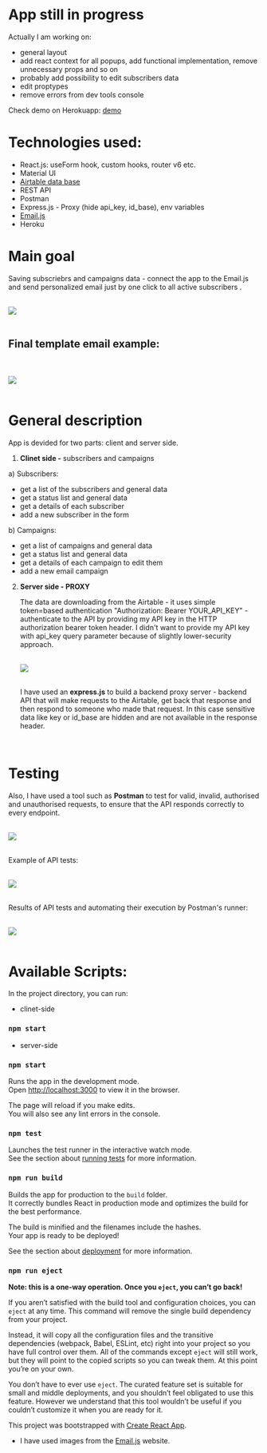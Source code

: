 # App still in progress

Actually I am working on:

- general layout
- add react context for all popups, add functional implementation, remove unnecessary props and so on
- probably add possibility to edit subscribers data
- edit proptypes
- remove errors from dev tools console

Check demo on Herokuapp: [demo](https://email-campaign-subscribers.herokuapp.com/)

# Technologies used:

- React.js: useForm hook, custom hooks, router v6 etc.
- Material UI
- [Airtable data base](https://airtable.com/)
- REST API
- Postman
- Express.js - Proxy (hide api_key, id_base), env variables
- [Email.js](https://www.emailjs.com/)
- Heroku

# Main goal

Saving subscriebrs and campaigns data - connect the app to the Email.js and send personalized email just by one click to all active subscribers .

<br>

<img src="./client/src/img/concept.png">

<br>
<br>

## Final template email example:

<br>
<br>

<img src="./client/src/img/exampleEmails.png">

<br>
<br>

# General description

App is devided for two parts: client and server side.

1. **Clinet side -** subscribers and campaigns

a) Subscribers:

- get a list of the subscribers and general data
- get a status list and general data
- get a details of each subscriber
- add a new subscriber in the form

b) Campaigns:

- get a list of campaigns and general data
- get a status list and general data
- get a details of each campaign to edit them
- add a new email campaign

2. **Server side - PROXY**

   The data are downloading from the Airtable - it uses simple token=based authentication "Authorization: Bearer YOUR_API_KEY" - authenticate to the API by providing my API key in the HTTP authorization bearer token header. I didn't want to provide my API key with api_key query parameter because of slightly lower-security approach.

   <br>

      <img src="./client/src/img/responseHeaders.png">

   <br>
   <br>

   I have used an **express.js** to build a backend proxy server - backend API that will make requests to the Airtable, get back that response and then respond to someone who made that request. In this case sensitive data like key or id_base are hidden and are not available in the response header.

<br>

# Testing

Also, I have used a tool such as **Postman** to test for valid, invalid, authorised and unauthorised requests, to ensure that the API responds correctly to every endpoint.

<br>

<img src="./client/src/img/postman.png">

<br>
<br>

Example of API tests:

<br>
<img src="./client/src/img/tests.png">
<br>
<br>

Results of API tests and automating their execution by Postman's runner:

<br>
<img src="./client/src/img/runnerTests.png">
<br>
<br>

# Available Scripts:

In the project directory, you can run:

- clinet-side

### `npm start`

- server-side

### `npm start`

Runs the app in the development mode.\
Open [http://localhost:3000](http://localhost:3000) to view it in the browser.

The page will reload if you make edits.\
You will also see any lint errors in the console.

### `npm test`

Launches the test runner in the interactive watch mode.\
See the section about [running tests](https://facebook.github.io/create-react-app/docs/running-tests) for more information.

### `npm run build`

Builds the app for production to the `build` folder.\
It correctly bundles React in production mode and optimizes the build for the best performance.

The build is minified and the filenames include the hashes.\
Your app is ready to be deployed!

See the section about [deployment](https://facebook.github.io/create-react-app/docs/deployment) for more information.

### `npm run eject`

**Note: this is a one-way operation. Once you `eject`, you can’t go back!**

If you aren’t satisfied with the build tool and configuration choices, you can `eject` at any time. This command will remove the single build dependency from your project.

Instead, it will copy all the configuration files and the transitive dependencies (webpack, Babel, ESLint, etc) right into your project so you have full control over them. All of the commands except `eject` will still work, but they will point to the copied scripts so you can tweak them. At this point you’re on your own.

You don’t have to ever use `eject`. The curated feature set is suitable for small and middle deployments, and you shouldn’t feel obligated to use this feature. However we understand that this tool wouldn’t be useful if you couldn’t customize it when you are ready for it.

This project was bootstrapped with [Create React App](https://github.com/facebook/create-react-app).

- I have used images from the [Email.js](https://www.emailjs.com/) website.
